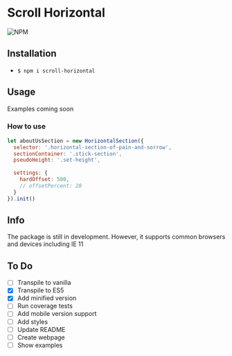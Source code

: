 # Scroll Horizontal

![NPM](https://img.shields.io/npm/l/simple-horizontal-scroll)


## Installation

- `$ npm i scroll-horizontal`

## Usage

Examples coming soon

### How to use

```js
let aboutUsSection = new HorizontalSection({
  selector: '.horizontal-section-of-pain-and-sorrow',
  sectionContainer: '.stick-section',
  pseudoHeight: '.set-height',
  
  settings: {
    hardOffset: 500,
    // offsetPercent: 20
  }
}).init()
```

## Info

The package is still in development. However, it supports common browsers and devices including IE 11

## To Do

- [ ] Transpile to vanilla
- [x] Transpile to ES5
- [x] Add minified version
- [ ] Run coverage tests
- [ ] Add mobile version support
- [ ] Add styles
- [ ] Update README
- [ ] Create webpage
- [ ] Show examples